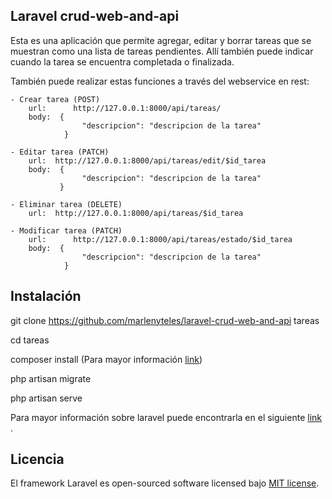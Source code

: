 ## Laravel crud-web-and-api
Esta es una aplicación que permite agregar, editar y borrar tareas que se muestran como una lista de tareas pendientes.
Allí también puede indicar cuando la tarea se encuentra completada o finalizada.

También puede realizar estas funciones a través del webservice en rest:

    - Crear tarea (POST)
        url:      http://127.0.0.1:8000/api/tareas/        
        body:  {
                    "descripcion": "descripcion de la tarea"
                }

    - Editar tarea (PATCH)
        url:  http://127.0.0.1:8000/api/tareas/edit/$id_tarea
        body:  {
                    "descripcion": "descripcion de la tarea"
               }

    - Eliminar tarea (DELETE)
        url:  http://127.0.0.1:8000/api/tareas/$id_tarea

    - Modificar tarea (PATCH)
        url:      http://127.0.0.1:8000/api/tareas/estado/$id_tarea     
        body:  {
                    "descripcion": "descripcion de la tarea"
                }


## Instalación

git clone https://github.com/marlenyteles/laravel-crud-web-and-api tareas

cd tareas

composer install (Para mayor información [link](https://getcomposer.org/download/))

php artisan migrate

php artisan serve

Para mayor información sobre laravel puede encontrarla en el siguiente [link](https://laravel.com/docs) .

## Licencia

El framework Laravel es open-sourced software licensed bajo [MIT license](https://opensource.org/licenses/MIT).
